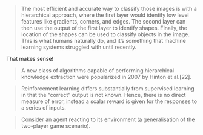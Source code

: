 
> The most efficient and accurate way to classify those images is with a hierarchical approach, where
the first layer would identify low level features like gradients, corners, and edges. The second layer
can then use the output of the first layer to identify shapes. Finally, the location of the shapes can
be used to classify objects in the image. This is what humans naturally do, and it’s something that
machine learning systems struggled with until recently.

That makes sense!

> A new class of algorithms capable of performing hierarchical knowledge extraction were popularized
in 2007 by Hinton et al.[22].

> Reinforcement learning differs substantially from supervised
learning in that the “correct” output is not
known. Hence, there is no direct measure of error,
instead a scalar reward is given for the responses to a
series of inputs.

> Consider an agent reacting to its environment (a generalisation
of the two-player game scenario). 

